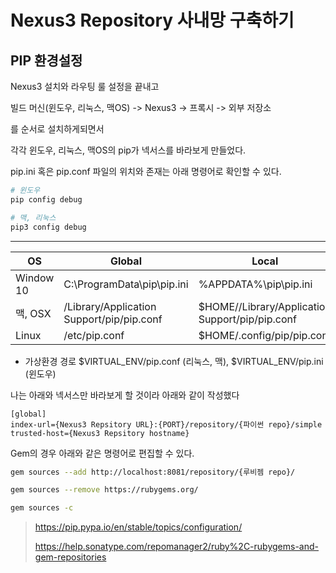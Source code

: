 # Nexus3 Repository 사내망 구축하기

## PIP 환경설정

Nexus3 설치와 라우팅 룰 설정을 끝내고 

빌드 머신(윈도우, 리눅스, 맥OS) -> Nexus3 -> 프록시 -> 외부 저장소

를 순서로 설치하게되면서

각각 윈도우, 리눅스, 맥OS의 pip가 넥서스를 바라보게 만들었다.



pip.ini 혹은 pip.conf 파일의 위치와 존재는 아래 명령어로 확인할 수 있다.

```bash
# 윈도우
pip config debug

# 맥, 리눅스
pip3 config debug
```
----
|OS|Global|Local|
|---|---|---|
|Window 10|C:\ProgramData\pip\pip.ini|%APPDATA%\pip\pip.ini|
|맥, OSX|/Library/Application Support/pip/pip.conf|$HOME//Library/Application Support/pip/pip.conf
|Linux|/etc/pip.conf|$HOME/.config/pip/pip.conf

- 가상환경 경로
	$VIRTUAL_ENV/pip.conf (리눅스, 맥), $VIRTUAL_ENV/pip.ini (윈도우)


나는 아래와 넥서스만 바라보게 할 것이라 아래와 같이 작성했다

```
[global]
index-url={Nexus3 Repsitory URL}:{PORT}/repository/{파이썬 repo}/simple
trusted-host={Nexus3 Repsitory hostname}
```


Gem의 경우 아래와 같은 명령어로 편집할 수 있다.


```bash
gem sources --add http://localhost:8081/repository/{루비젬 repo}/

gem sources --remove https://rubygems.org/

gem sources -c
```





>https://pip.pypa.io/en/stable/topics/configuration/
>
>https://help.sonatype.com/repomanager2/ruby%2C-rubygems-and-gem-repositories
